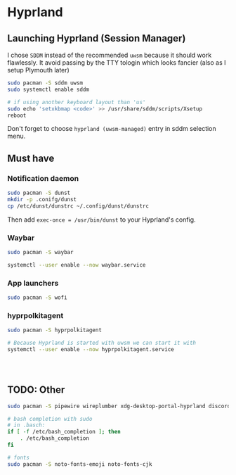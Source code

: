 # Hyprland

## Launching Hyprland (Session Manager)

I chose `SDDM` instead of the recommended `uwsm` because it should work flawlessly. It avoid passing by the TTY tologin which looks fancier (also as I setup Plymouth later)

```bash
sudo pacman -S sddm uwsm
sudo systemctl enable sddm

# if using another keyboard layout than 'us'
sudo echo 'setxkbmap <code>' >> /usr/share/sddm/scripts/Xsetup
reboot
```

Don't forget to choose `hyprland (uwsm-managed)` entry in sddm selection menu.

## Must have

### Notification daemon

```bash
sudo pacman -S dunst
mkdir -p .conifg/dunst
cp /etc/dunst/dunstrc ~/.config/dunst/dunstrc
```

Then add `exec-once = /usr/bin/dunst` to your Hyprland's config.

### Waybar

```bash
sudo pacman -S waybar

systemctl --user enable --now waybar.service
```

### App launchers

```bash
sudo pacman -S wofi

```

### hyprpolkitagent

```bash
sudo pacman -S hyprpolkitagent

# Because Hyprland is started with uwsm we can start it with
systemctl --user enable --now hyprpolkitagent.service
```

```bash

```

```bash

```

```bash

```

## TODO: Other

```bash
sudo pacman -S pipewire wireplumber xdg-desktop-portal-hyprland discord

# bash completion with sudo
# in .basch:
if [ -f /etc/bash_completion ]; then
    . /etc/bash_completion
fi

# fonts
sudo pacman -S noto-fonts-emoji noto-fonts-cjk
```
